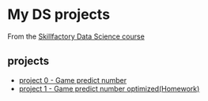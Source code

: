# My DS projects
From the [Skillfactory Data Science course](https://skillfactory.ru/)
## projects
* [project 0 - Game predict number](https://github.com/GridasovAlex/test_repr/blob/main/project0/game_v2.py)
* [project 1 - Game predict number optimized(Homework)]()
